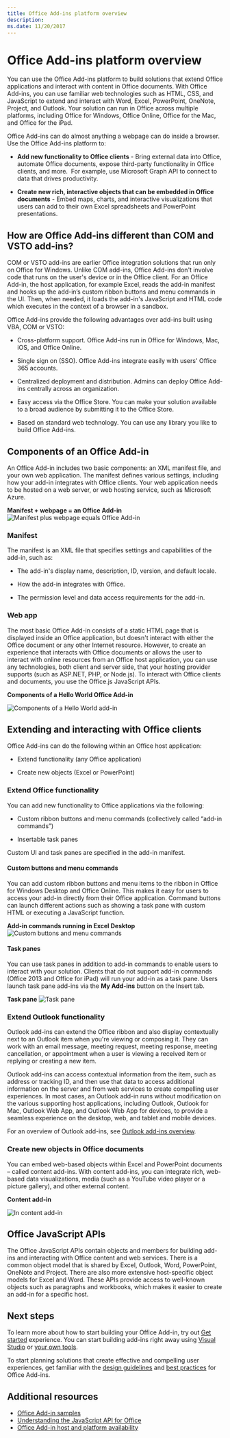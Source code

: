 ```yaml
---
title: Office Add-ins platform overview
description: 
ms.date: 11/20/2017 
---
```



# Office Add-ins platform overview

You can use the Office Add-ins platform to build solutions that extend Office applications and interact with content in Office documents. With Office Add-ins, you can use familiar web technologies such as HTML, CSS, and JavaScript to extend and interact with Word, Excel, PowerPoint, OneNote, Project, and Outlook. Your solution can run in Office across multiple platforms, including Office for Windows, Office Online, Office for the Mac, and Office for the iPad.

Office Add-ins can do almost anything a webpage can do inside a browser. Use the Office Add-ins platform to:


-  **Add new functionality to Office clients** - Bring external data into Office, automate Office documents, expose third-party functionality in Office clients, and more.  For example, use Microsoft Graph API to connect to data that drives productivity. 
    
-  **Create new rich, interactive objects that can be embedded in Office documents** - Embed maps, charts, and interactive visualizations that users can add to their own Excel spreadsheets and PowerPoint presentations. 
    
## How are Office Add-ins different than COM and VSTO add-ins? 

COM or VSTO add-ins are earlier Office integration solutions that run only on Office for Windows. Unlike COM add-ins, Office Add-ins don't involve code that runs on the user's device or in the Office client. For an Office Add-in, the host application, for example Excel, reads the add-in manifest and hooks up the add-in’s custom ribbon buttons and menu commands in the UI. Then, when needed, it loads the add-in's JavaScript and HTML code which executes in the context of a browser in a sandbox. 

Office Add-ins provide the following advantages over add-ins built using VBA, COM or VSTO: 

- Cross-platform support. Office Add-ins run in Office for Windows, Mac, iOS, and Office Online. 

- Single sign on (SSO). Office Add-ins integrate easily with users' Office 365 accounts. 


- Centralized deployment and distribution. Admins can deploy Office Add-ins centrally across an organization. 

- Easy access via the Office Store. You can make your solution available to a broad audience by submitting it to the Office Store. 

- Based on standard web technology. You can use any library you like to build Office Add-ins. 

## Components of an Office Add-in 

An Office Add-in includes two basic components: an XML manifest file, and your own web application. The manifest defines various settings, including how your add-in integrates with Office clients. Your web application needs to be hosted on a web server, or web hosting service, such as Microsoft Azure.

​**Manifest + webpage = an Office Add-in**
![Manifest plus webpage equals Office Add-in](../images/dk2-agave-overview-01.png)

### Manifest 

The manifest is an XML file that specifies settings and capabilities of the add-in, such as: 

- The add-in's display name, description, ID, version, and default locale. 

- How the add-in integrates with Office.  

- The permission level and data access requirements for the add-in. 

### Web app 

The most basic Office Add-in consists of a static HTML page that is displayed inside an Office application, but doesn't interact with either the Office document or any other Internet resource. However, to create an experience that interacts with Office documents or allows the user to interact with online resources from an Office host application, you can use any technologies, both client and server side, that your hosting provider supports (such as ASP.NET, PHP, or Node.js). To interact with Office clients and documents, you use the Office.js JavaScript APIs. 

**Components of a Hello World Office Add-in**

![Components of a Hello World add-in](../images/dk2-agave-overview-07.png)

## Extending and interacting with Office clients 

Office Add-ins can do the following within an Office host application: 

-  Extend functionality (any Office application) 

-  Create new objects (Excel or PowerPoint) 
 
### Extend Office functionality 

You can add new functionality to Office applications via the following:  

-  Custom ribbon buttons and menu commands (collectively called “add-in commands”) 

-  Insertable task panes 

Custom UI and task panes are specified in the add-in manifest.  

#### Custom buttons and menu commands  

You can add custom ribbon buttons and menu items to the ribbon in Office for Windows Desktop and Office Online. This makes it easy for users to access your add-in directly from their Office application. Command buttons can launch different actions such as showing a task pane with custom HTML or executing a JavaScript function.  

**Add-in commands running in Excel Desktop**
![Custom buttons and menu commands](../images/add-in-commands-overview.png)

#### Task panes  

You can use task panes in addition to add-in commands to enable users to interact with your solution. Clients that do not support add-in commands (Office 2013 and Office for iPad) will run your add-in as a task pane. Users launch task pane add-ins via the **My Add-ins** button on the Insert tab. 

**Task pane**
![Task pane](../images/task-pane-overview.jpg)

### Extend Outlook functionality 

Outlook add-ins can extend the Office ribbon and also display contextually next to an Outlook item when you're viewing or composing it. They can work with an email message, meeting request, meeting response, meeting cancellation, or appointment when a user is viewing a received item or replying or creating a new item. 

Outlook add-ins can access contextual information from the item, such as address or tracking ID, and then use that data to access additional information on the server and from web services to create compelling user experiences. In most cases, an Outlook add-in runs without modification on the various supporting host applications, including Outlook, Outlook for Mac, Outlook Web App, and Outlook Web App for devices, to provide a seamless experience on the desktop, web, and tablet and mobile devices. 

For an overview of Outlook add-ins, see [Outlook add-ins overview](https://docs.microsoft.com/en-us/outlook/add-ins/). 

### Create new objects in Office documents 

You can embed web-based objects within Excel and PowerPoint documents – called content add-ins. With content add-ins, you can integrate rich, web-based data visualizations, media (such as a YouTube video player or a picture gallery), and other external content.

**Content add-in**

![In content add-in](../images/dk2-agave-overview-05.png)

## Office JavaScript APIs 

The Office JavaScript APIs contain objects and members for building add-ins and interacting with Office content and web services. There is a common object model that is shared by Excel, Outlook, Word, PowerPoint, OneNote and Project. There are also more extensive host-specific object models for Excel and Word.  These APIs provide access to well-known objects such as paragraphs and workbooks, which makes it easier to create an add-in for a specific host.  

## Next steps 

To learn more about how to start building your Office Add-in, try out [Get started](https://dev.office.com/getting-started/addins) experience. You can start building add-ins right away using [Visual Studio](../get-started/create-and-debug-office-add-ins-in-visual-studio.md) or [your own tools](../get-started/create-an-office-add-in-using-any-editor.md). 

To start planning solutions that create effective and compelling user experiences, get familiar with the [design guidelines](../design/add-in-design.md) and [best practices](add-in-development-best-practices.md) for Office Add-ins.    
   
## Additional resources

- [Office Add-in samples](https://dev.office.com/code-samples)
- [Understanding the JavaScript API for Office](../develop/understanding-the-javascript-api-for-office.md)
- [Office Add-in host and platform availability](https://dev.office.com/add-in-availability)


    
